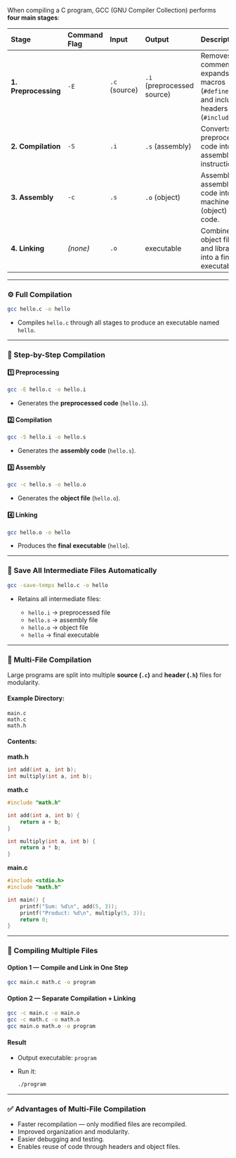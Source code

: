 
When compiling a C program, GCC (GNU Compiler Collection) performs **four main stages**:

| Stage                | Command Flag | Input         | Output                     | Description                                                                      |
| :------------------- | :----------- | :------------ | :------------------------- | :------------------------------------------------------------------------------- |
| **1. Preprocessing** | `-E`         | `.c` (source) | `.i` (preprocessed source) | Removes comments, expands macros (`#define`), and includes headers (`#include`). |
| **2. Compilation**   | `-S`         | `.i`          | `.s` (assembly)            | Converts preprocessed code into assembly instructions.                           |
| **3. Assembly**      | `-c`         | `.s`          | `.o` (object)              | Assembles assembly code into machine (object) code.                              |
| **4. Linking**       | *(none)*     | `.o`          | executable                 | Combines object files and libraries into a final executable.                     |

---
### ⚙️ Full Compilation

```bash
gcc hello.c -o hello
```

* Compiles `hello.c` through all stages to produce an executable named `hello`.

---
### 🧱 Step-by-Step Compilation

#### 1️⃣ Preprocessing

```bash
gcc -E hello.c -o hello.i
```

* Generates the **preprocessed code** (`hello.i`).

#### 2️⃣ Compilation

```bash
gcc -S hello.i -o hello.s
```

* Generates the **assembly code** (`hello.s`).

#### 3️⃣ Assembly

```bash
gcc -c hello.s -o hello.o
```

* Generates the **object file** (`hello.o`).

#### 4️⃣ Linking

```bash
gcc hello.o -o hello
```

* Produces the **final executable** (`hello`).

---
### 🧾 Save All Intermediate Files Automatically

```bash
gcc -save-temps hello.c -o hello
```

* Retains all intermediate files:

  * `hello.i` → preprocessed file
  * `hello.s` → assembly file
  * `hello.o` → object file
  * `hello` → final executable

---
### 🧩 Multi-File Compilation

Large programs are split into multiple **source (`.c`)** and **header (`.h`)** files for modularity.

#### Example Directory:

```
main.c
math.c
math.h
```

#### Contents:

**math.h**

```c
int add(int a, int b);
int multiply(int a, int b);
```

**math.c**

```c
#include "math.h"

int add(int a, int b) {
    return a + b;
}

int multiply(int a, int b) {
    return a * b;
}
```

**main.c**

```c
#include <stdio.h>
#include "math.h"

int main() {
    printf("Sum: %d\n", add(5, 3));
    printf("Product: %d\n", multiply(5, 3));
    return 0;
}
```

---
### 🧠 Compiling Multiple Files

#### Option 1 — Compile and Link in One Step

```bash
gcc main.c math.c -o program
```

#### Option 2 — Separate Compilation + Linking

```bash
gcc -c main.c -o main.o
gcc -c math.c -o math.o
gcc main.o math.o -o program
```

#### Result

* Output executable: `program`
* Run it:

  ```bash
  ./program
  ```

---

### ✅ Advantages of Multi-File Compilation

* Faster recompilation — only modified files are recompiled.
* Improved organization and modularity.
* Easier debugging and testing.
* Enables reuse of code through headers and object files.